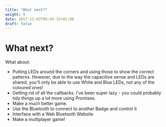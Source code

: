 ```yaml
---
title: "What next?"
weight: 9
date: 2017-11-03T09:45:33+01:00
draft: false
---
```


# What next?

What about:

* Putting LEDs around the corners and using those to show the correct 
patterns. However, due to the way the capacitive sense and LEDs are shared,
you'll only be able to use White and Blue LEDs, not any of the coloured
ones!
* Getting rid of all the callbacks. I've been super lazy - you could probably
tidy things up a lot more using Promises.
* Make a much better game.
* Use the Bluetooth to connect to another Badge and control it
* Interface with a Web Bluetooth Website
* Make a multiplayer game!
